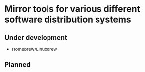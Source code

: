 # Mirror tools for various different software distribution systems

## Under development

* Homebrew/Linuxbrew

## Planned
